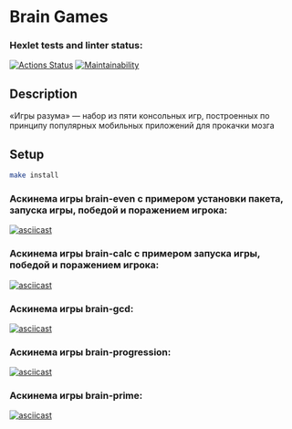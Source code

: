 # Brain Games

### Hexlet tests and linter status:
[![Actions Status](https://github.com/anilopchisak/frontend-project-44/actions/workflows/hexlet-check.yml/badge.svg)](https://github.com/anilopchisak/frontend-project-44/actions)
[![Maintainability](https://api.codeclimate.com/v1/badges/4f8ddcd53f097e3e2331/maintainability)](https://codeclimate.com/github/anilopchisak/frontend-project-44/maintainability)

## Description

«Игры разума» — набор из пяти консольных игр, построенных по принципу популярных мобильных приложений для прокачки мозга

## Setup

```bash
make install
```

### Аскинема игры brain-even с примером установки пакета, запуска игры, победой и поражением игрока:
[![asciicast](https://asciinema.org/a/TVAVGSqqbPabZdnzcyrjNzRPV.svg)](https://asciinema.org/a/TVAVGSqqbPabZdnzcyrjNzRPV)

### Аскинема игры brain-calc с примером запуска игры, победой и поражением игрока:
[![asciicast](https://asciinema.org/a/vna3kTbEnJINl44Coi5ZEYHUH.svg)](https://asciinema.org/a/vna3kTbEnJINl44Coi5ZEYHUH)

### Аскинема игры brain-gcd:
[![asciicast](https://asciinema.org/a/vZlaxqzi3Hun0EZM4jyiYcJBW.svg)](https://asciinema.org/a/vZlaxqzi3Hun0EZM4jyiYcJBW)

### Аскинема игры brain-progression:
[![asciicast](https://asciinema.org/a/g8VRrNY7RJXNsqSTSUdbxqY5G.svg)](https://asciinema.org/a/g8VRrNY7RJXNsqSTSUdbxqY5G)

### Аскинема игры brain-prime:
[![asciicast](https://asciinema.org/a/dcx5oK0MPY3im7vr0G8CQVCOM.svg)](https://asciinema.org/a/dcx5oK0MPY3im7vr0G8CQVCOM)